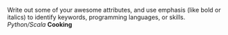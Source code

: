 Write out some of your awesome attributes, and use emphasis (like bold or italics) to identify keywords, programming languages, or skills.
*Python/Scala*
**Cooking**
